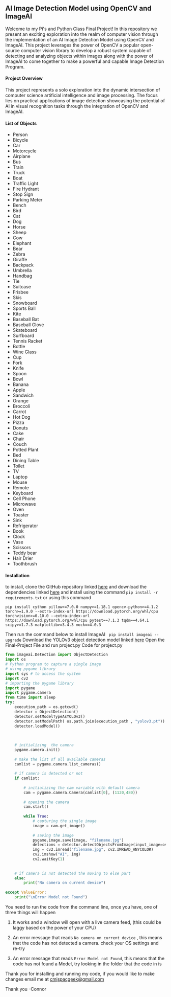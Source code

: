 ## AI Image Detection Model using OpenCV and ImageAI

Welcome to my Pi's and Python Class Final Project! In this repository we present an exciting exploration into the realm of computer vision through the implementation of an AI Image Detection Model using OpenCV and ImageAI. This project leverages the power of OpenCV a popular open-source computer vision library to develop a robust system capable of detecting and analyzing objects within images along with the power of ImageAI to come together to make a powerful and capable Image Detection Program.


#### Project Overview
This project represents a solo exploration into the dynamic intersection of computer science artificial intelligence and image processing. The focus lies on practical applications of image detection showcasing the potential of AI in visual recognition tasks through the integration of OpenCV and ImageAI.

#### List of Objects
- Person  
- Bicycle  
- Car  
- Motorcycle  
- Airplane  
- Bus  
- Train  
- Truck  
- Boat  
- Traffic Light  
- Fire Hydrant  
- Stop Sign  
- Parking Meter  
- Bench  
- Bird  
- Cat  
- Dog  
- Horse  
- Sheep  
- Cow  
- Elephant  
- Bear  
- Zebra  
- Giraffe  
- Backpack  
- Umbrella  
- Handbag  
- Tie  
- Suitcase  
- Frisbee  
- Skis  
- Snowboard  
- Sports Ball  
- Kite  
- Baseball Bat  
- Baseball Glove  
- Skateboard  
- Surfboard  
- Tennis Racket  
- Bottle  
- Wine Glass  
- Cup  
- Fork  
- Knife  
- Spoon  
- Bowl  
- Banana  
- Apple  
- Sandwich  
- Orange  
- Broccoli  
- Carrot  
- Hot Dog  
- Pizza  
- Donuts  
- Cake  
- Chair  
- Couch  
- Potted Plant  
- Bed  
- Dining Table  
- Toilet  
- TV  
- Laptop  
- Mouse  
- Remote  
- Keyboard  
- Cell Phone  
- Microwave  
- Oven  
- Toaster  
- Sink  
- Refrigerator  
- Book  
- Clock  
- Vase  
- Scissors  
- Teddy bear  
- Hair Drier  
- Toothbrush

#### Installation
to install, clone the GitHub repository linked [here](https://github.com/cmjspacegeek/Final-Project.git) and download the dependencies linked [here](https://github.com/OlafenwaMoses/ImageAI/blob/master/requirements.txt) and install using the command `pip install -r requirements.txt` or using this command 
```shell
pip install cython pillow>=7.0.0 numpy>=1.18.1 opencv-python>=4.1.2 torch>=1.9.0 --extra-index-url https://download.pytorch.org/whl/cpu torchvision>=0.10.0 --extra-index-url https://download.pytorch.org/whl/cpu pytest==7.1.3 tqdm==4.64.1 scipy>=1.7.3 matplotlib>=3.4.3 mock==4.0.3
```
Then run the command below to install ImageAI
```  pip install imageai --upgrade ```
Download the YOLOv3 object detection model linked [here](https://github.com/OlafenwaMoses/ImageAI/releases/download/3.0.0-pretrained/yolov3.pt)
Open the Final-Project File and run project.py
Code for project.py
```python
from imageai.Detection import ObjectDetection  
import os  
# Python program to capture a single image  
# using pygame library  
import sys # to access the system  
import cv2  
# importing the pygame library  
import pygame  
import pygame.camera  
from time import sleep  
try:  
    execution_path = os.getcwd()  
    detector = ObjectDetection()  
    detector.setModelTypeAsYOLOv3()  
    detector.setModelPath( os.path.join(execution_path , "yolov3.pt"))  
    detector.loadModel()  
  
  
  
    # initializing  the camera  
    pygame.camera.init()  
  
    # make the list of all available cameras  
    camlist = pygame.camera.list_cameras()  
  
    # if camera is detected or not  
    if camlist:  
  
        # initializing the cam variable with default camera  
        cam = pygame.camera.Camera(camlist[0], (1120,480))  
  
        # opening the camera  
        cam.start()  
  
        while True:  
            # capturing the single image  
            image = cam.get_image()  
  
            # saving the image  
            pygame.image.save(image, "filename.jpg")  
            detections = detector.detectObjectsFromImage(input_image=os.path.join(execution_path , "filename.jpg"), output_image_path=os.path.join(execution_path , "filename.jpg"), minimum_percentage_probability=30)  
            img = cv2.imread("filename.jpg", cv2.IMREAD_ANYCOLOR)  
            cv2.imshow("AI", img)  
            cv2.waitKey(1)  
  
  
    # if camera is not detected the moving to else part  
    else:  
        print("No camera on current device")  
  
except ValueError:  
    print("\nError Model not Found")
```

You need to run the code from the command line, once you have, one of three things will happen

1. It works and a window will open with a live camera feed, (this could be laggy based on the power of your CPU)

2. An error message that reads `No camera on current device` , this means that the code has not detected a camera. check your OS settings and re-try

3. An error message that reads `Error Model not Found`, this means that the code has not found a Model, try looking in the folder that the code in is 


Thank you for installing and running my code, if you would like to make changes email me at cmjspacgeek@gmail.com

Thank you
-Connor
